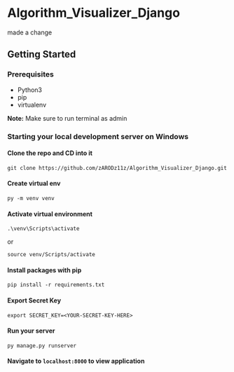 # Algorithm_Visualizer_Django 
made a change

## Getting Started
### Prerequisites
  - Python3
  - pip
  - virtualenv

__Note:__ Make sure to run terminal as admin
  
### Starting your local development server on Windows 
#### Clone the repo and CD into it
```
git clone https://github.com/zARODz11z/Algorithm_Visualizer_Django.git
```

#### Create virtual env
```
py -m venv venv
```

#### Activate virtual environment 
```
.\venv\Scripts\activate
```
or 
```
source venv/Scripts/activate
```
#### Install packages with pip
```
pip install -r requirements.txt 
```

#### Export Secret Key 
```
export SECRET_KEY=<YOUR-SECRET-KEY-HERE>
```

#### Run your server
```
py manage.py runserver
```

#### Navigate to ```localhost:8000``` to view application

